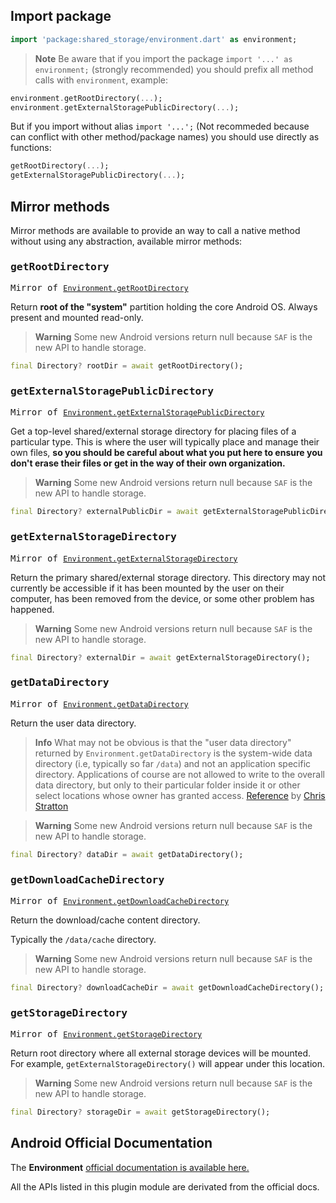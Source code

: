 ## Import package

```dart
import 'package:shared_storage/environment.dart' as environment;
```

> **Note** Be aware that if you import the package `import '...' as environment;` (strongly recommended) you should prefix all method calls with `environment`, example:

```dart
environment.getRootDirectory(...);
environment.getExternalStoragePublicDirectory(...);
```

But if you import without alias `import '...';` (Not recommeded because can conflict with other method/package names) you should use directly as functions:

```dart
getRootDirectory(...);
getExternalStoragePublicDirectory(...);
```

## Mirror methods

Mirror methods are available to provide an way to call a native method without using any abstraction, available mirror methods:

### <samp>getRootDirectory</samp>

<samp>Mirror of [`Environment.getRootDirectory`](<https://developer.android.com/reference/android/os/Environment#getRootDirectory()>)</samp>

Return **root of the "system"** partition holding the core Android OS. Always present and mounted read-only.

> **Warning** Some new Android versions return null because `SAF` is the new API to handle storage.

```dart
final Directory? rootDir = await getRootDirectory();
```

### <samp>getExternalStoragePublicDirectory</samp>

<samp>Mirror of [`Environment.getExternalStoragePublicDirectory`](<https://developer.android.com/reference/android/os/Environment#getExternalStoragePublicDirectory(java.lang.String)>)</samp>

Get a top-level shared/external storage directory for placing files of a particular type. This is where the user will typically place and manage their own files, **so you should be careful about what you put here to ensure you don't erase their files or get in the way of their own organization.**

> **Warning** Some new Android versions return null because `SAF` is the new API to handle storage.

```dart
final Directory? externalPublicDir = await getExternalStoragePublicDirectory(EnvironmentDirectory.downloads);
```

### <samp>getExternalStorageDirectory</samp>

<samp>Mirror of [`Environment.getExternalStorageDirectory`](<https://developer.android.com/reference/android/os/Environment#getExternalStorageDirectory()>)</samp>

Return the primary shared/external storage directory. This directory may not currently be accessible if it has been mounted by the user on their computer, has been removed from the device, or some other problem has happened.

> **Warning** Some new Android versions return null because `SAF` is the new API to handle storage.

```dart
final Directory? externalDir = await getExternalStorageDirectory();
```

### <samp>getDataDirectory</samp>

<samp>Mirror of [`Environment.getDataDirectory`](<https://developer.android.com/reference/android/os/Environment#getDataDirectory()>)</samp>

Return the user data directory.

> **Info** What may not be obvious is that the "user data directory" returned by `Environment.getDataDirectory` is the system-wide data directory (i.e, typically so far `/data`) and not an application specific directory. Applications of course are not allowed to write to the overall data directory, but only to their particular folder inside it or other select locations whose owner has granted access. [Reference](https://stackoverflow.com/questions/21230629/getfilesdir-vs-environment-getdatadirectory) by [Chris Stratton](https://stackoverflow.com/users/429063/chris-stratton)

> **Warning** Some new Android versions return null because `SAF` is the new API to handle storage.

```dart
final Directory? dataDir = await getDataDirectory();
```

### <samp>getDownloadCacheDirectory</samp>

<samp>Mirror of [`Environment.getDownloadCacheDirectory`](<https://developer.android.com/reference/android/os/Environment#getDownloadCacheDirectory()>)</samp>

Return the download/cache content directory.

Typically the `/data/cache` directory.

> **Warning** Some new Android versions return null because `SAF` is the new API to handle storage.

```dart
final Directory? downloadCacheDir = await getDownloadCacheDirectory();
```

### <samp>getStorageDirectory</samp>

<samp>Mirror of [`Environment.getStorageDirectory`](<https://developer.android.com/reference/android/os/Environment#getStorageDirectory()>)</samp>

Return root directory where all external storage devices will be mounted. For example, `getExternalStorageDirectory()` will appear under this location.

> **Warning** Some new Android versions return null because `SAF` is the new API to handle storage.

```dart
final Directory? storageDir = await getStorageDirectory();
```

## Android Official Documentation

The **Environment** [official documentation is available here.](https://developer.android.com/reference/android/os/Environment)

All the APIs listed in this plugin module are derivated from the official docs.
